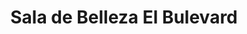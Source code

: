 ---
title: "Sala de Belleza El Bulevard"
url: /liberia/sala-de-belleza-el-bulevard/
shop: Kosmetik
---